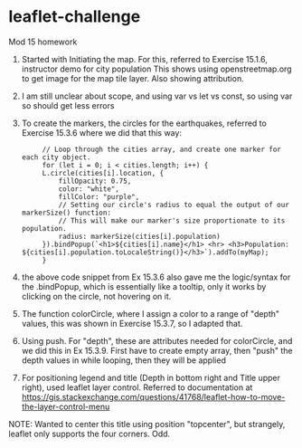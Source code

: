 # leaflet-challenge
Mod 15 homework


1. Started with Initiating the map.
For this, referred to Exercise 15.1.6, instructor demo for city population
This shows using openstreetmap.org to get image for the map tile layer.  Also showing attribution.

2. I am still unclear about scope, and using var vs let vs const, so using var so should get less errors

3. To create the markers, the circles for the earthquakes, referred to Exercise 15.3.6 where we did that this way:

            // Loop through the cities array, and create one marker for each city object.
            for (let i = 0; i < cities.length; i++) {
            L.circle(cities[i].location, {
                fillOpacity: 0.75,
                color: "white",
                fillColor: "purple",
                // Setting our circle's radius to equal the output of our markerSize() function:
                // This will make our marker's size proportionate to its population.
                radius: markerSize(cities[i].population)
            }).bindPopup(`<h1>${cities[i].name}</h1> <hr> <h3>Population: ${cities[i].population.toLocaleString()}</h3>`).addTo(myMap);
            }


4. the above code snippet from Ex 15.3.6 also gave me the logic/syntax for the .bindPopup, which is essentially like a tooltip,
only it works by clicking on the circle, not hovering on it.  

5. The function colorCircle, where I assign a color to a range of "depth" values, this was shown in Exercise 15.3.7, so I adapted that.

6. Using push.  For "depth", these are attributes needed for colorCircle, and we did this in Ex 15.3.9.
    First have to create empty array, then "push" the depth values in while looping, then they will be applied

7. For positioning legend and title (Depth in bottom right and Title upper right), used leaflet layer control. Referred to documentation 
    at https://gis.stackexchange.com/questions/41768/leaflet-how-to-move-the-layer-control-menu

NOTE: Wanted to center this title using position "topcenter", but strangely, leaflet only supports the four corners. Odd.